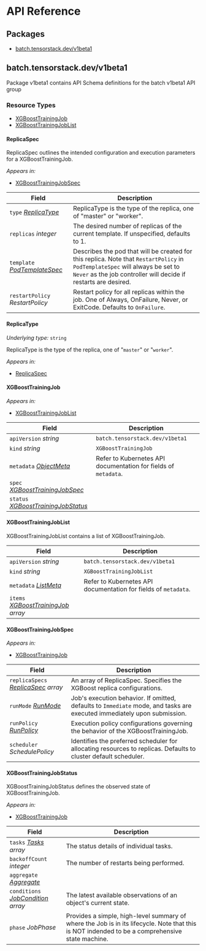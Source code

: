 # API Reference

## Packages
- [batch.tensorstack.dev/v1beta1](#batchtensorstackdevv1beta1)


## batch.tensorstack.dev/v1beta1

Package v1beta1 contains API Schema definitions for the batch v1beta1 API group

### Resource Types
- [XGBoostTrainingJob](#xgboosttrainingjob)
- [XGBoostTrainingJobList](#xgboosttrainingjoblist)



#### ReplicaSpec



ReplicaSpec outlines the intended configuration and execution parameters for a XGBoostTrainingJob.

_Appears in:_
- [XGBoostTrainingJobSpec](#xgboosttrainingjobspec)

| Field | Description |
| --- | --- |
| `type` _[ReplicaType](#replicatype)_ | ReplicaType is the type of the replica, one of "master" or "worker". |
| `replicas` _integer_ | The desired number of replicas of the current template. If unspecified, defaults to 1. |
| `template` _[PodTemplateSpec](https://kubernetes.io/docs/reference/generated/kubernetes-api/v1.24/#podtemplatespec-v1-core)_ | Describes the pod that will be created for this replica. Note that `RestartPolicy` in `PodTemplateSpec` will always be set to `Never` as the job controller will decide if restarts are desired. |
| `restartPolicy` _RestartPolicy_ | Restart policy for all replicas within the job. One of Always, OnFailure, Never, or ExitCode. Defaults to `OnFailure`. |


#### ReplicaType

_Underlying type:_ `string`

ReplicaType is the type of the replica, one of "`master`" or "`worker`".

_Appears in:_
- [ReplicaSpec](#replicaspec)



#### XGBoostTrainingJob





_Appears in:_
- [XGBoostTrainingJobList](#xgboosttrainingjoblist)

| Field | Description |
| --- | --- |
| `apiVersion` _string_ | `batch.tensorstack.dev/v1beta1`
| `kind` _string_ | `XGBoostTrainingJob`
| `metadata` _[ObjectMeta](https://kubernetes.io/docs/reference/generated/kubernetes-api/v1.24/#objectmeta-v1-meta)_ | Refer to Kubernetes API documentation for fields of `metadata`. |
| `spec` _[XGBoostTrainingJobSpec](#xgboosttrainingjobspec)_ |  |
| `status` _[XGBoostTrainingJobStatus](#xgboosttrainingjobstatus)_ |  |


#### XGBoostTrainingJobList



XGBoostTrainingJobList contains a list of XGBoostTrainingJob.



| Field | Description |
| --- | --- |
| `apiVersion` _string_ | `batch.tensorstack.dev/v1beta1`
| `kind` _string_ | `XGBoostTrainingJobList`
| `metadata` _[ListMeta](https://kubernetes.io/docs/reference/generated/kubernetes-api/v1.24/#listmeta-v1-meta)_ | Refer to Kubernetes API documentation for fields of `metadata`. |
| `items` _[XGBoostTrainingJob](#xgboosttrainingjob) array_ |  |


#### XGBoostTrainingJobSpec





_Appears in:_
- [XGBoostTrainingJob](#xgboosttrainingjob)

| Field | Description |
| --- | --- |
| `replicaSpecs` _[ReplicaSpec](#replicaspec) array_ | An array of ReplicaSpec. Specifies the XGBoost replica configurations. |
| `runMode` _[RunMode](#runmode)_ | Job's execution behavior. If omitted, defaults to `Immediate` mode, and tasks are executed immediately upon submission. |
| `runPolicy` _[RunPolicy](#runpolicy)_ | Execution policy configurations governing the behavior of the XGBoostTrainingJob. |
| `scheduler` _SchedulePolicy_ | Identifies the preferred scheduler for allocating resources to replicas. Defaults to cluster default scheduler. |


#### XGBoostTrainingJobStatus



XGBoostTrainingJobStatus defines the observed state of XGBoostTrainingJob.

_Appears in:_
- [XGBoostTrainingJob](#xgboosttrainingjob)

| Field | Description |
| --- | --- |
| `tasks` _[Tasks](#tasks) array_ | The status details of individual tasks. |
| `backoffCount` _integer_ | The number of restarts being performed. |
| `aggregate` _[Aggregate](#aggregate)_ |  |
| `conditions` _[JobCondition](#jobcondition) array_ | The latest available observations of an object's current state. |
| `phase` _JobPhase_ | Provides a simple, high-level summary of where the Job is in its lifecycle. Note that this is NOT indended to be a comprehensive state machine. |



